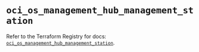 # `oci_os_management_hub_management_station`

Refer to the Terraform Registry for docs: [`oci_os_management_hub_management_station`](https://registry.terraform.io/providers/oracle/oci/6.18.0/docs/resources/os_management_hub_management_station).
